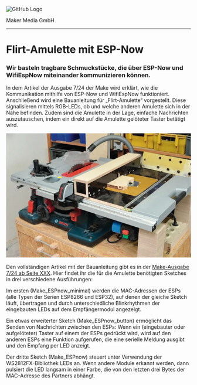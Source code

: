 ![GitHub Logo](http://www.heise.de/make/icons/make_logo.png)

Maker Media GmbH

***

# Flirt-Amulette mit ESP-Now
### Wir basteln tragbare Schmuckstücke, die über ESP-Now und WifiEspNow miteinander kommunizieren können. 

In dem Artikel der Ausgabe 7/24 der Make wird erklärt, wie die Kommunikation mithilfe von ESP-Now und WifiEspNow funktioniert. Anschließend wird eine Bauanleitung für „Flirt-Amulette“ vorgestellt. Diese signalisieren mittels RGB-LEDs, ob und welche anderen Amulette sich in der Nähe befinden. Zudem sind die Amulette in der Lage, einfache Nachrichten auszutauschen, indem ein direkt auf die Amulette gelöteter Taster betätigt wird.

![Picture](https://github.com/MakeMagazinDE/Fraestisch/blob/master/Fraestisch.jpg) 

Den vollständigen Artikel mit der Bauanleitung gibt es in der [Make-Ausgabe 7/24 ab Seite XXX](https://www.heise.de/select/make/2019/5/1571592996373573). Hier findet ihr die für die Amulette benötigten Sketches in drei verschiedene Ausführungen:

Im ersten (Make_ESPnow_minimal) werden die MAC-Adressen der ESPs (alle Typen der Serien ESP8266 und ESP32), auf denen der gleiche Sketch läuft, übertragen und durch unterschiedliche Blinkrhythmen der eingebauten LEDs auf dem Empfängermodul angezeigt.

Ein etwas erweiterter Sketch (Make_ESPnow_button) ermöglicht das Senden von Nachrichten zwischen den ESPs: Wenn ein (eingebauter oder aufgelöteter) Taster auf einem der ESPs gedrückt wird, wird auf den anderen ESPs eine Funktion aufgerufen, die eine serielle Meldung ausgibt und den Empfang per LED anzeigt.

Der dritte Sketch (Make_ESPnow) steuert unter Verwendung der WS2812FX-Bibliothek LEDs an. Wenn andere Module erkannt werden, dann pulsiert die LED langsam in einer Farbe, die von den letzten drei Bytes der MAC-Adresse des Partners abhängt.
